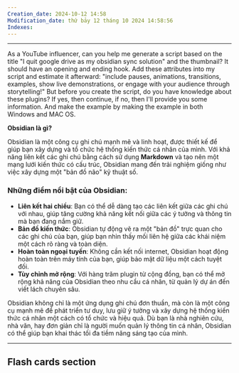 ```yaml
---
Creation_date: 2024-10-12 14:58
Modification_date: thứ bảy 12 tháng 10 2024 14:58:56
Indexes:
---
```


----
As a YouTube influencer, can you help me generate a script based on the title "I quit google drive as my obsidian sync solution" and the thumbnail? 
It should have an opening and ending hook. 
Add these attributes into my script and estimate it afterward: "include pauses, animations, transitions, examples, show live demonstrations, or engage with your audience through storytelling!" 
But before you create the script, do you have knowledge about these plugins? If yes, then continue, if no, then I'll provide you some information.
And make the example by making the example in both Windows and MAC OS.


**Obsidian là gì?**

Obsidian là một công cụ ghi chú mạnh mẽ và linh hoạt, được thiết kế để giúp bạn xây dựng và tổ chức hệ thống kiến thức cá nhân của mình. Với khả năng liên kết các ghi chú bằng cách sử dụng **Markdown** và tạo nên một mạng lưới kiến thức có cấu trúc, Obsidian mang đến trải nghiệm giống như việc xây dựng một "bản đồ não" kỹ thuật số.

### Những điểm nổi bật của Obsidian:

- **Liên kết hai chiều**: Bạn có thể dễ dàng tạo các liên kết giữa các ghi chú với nhau, giúp tăng cường khả năng kết nối giữa các ý tưởng và thông tin mà bạn đang nắm giữ.
- **Bản đồ kiến thức**: Obsidian tự động vẽ ra một "bản đồ" trực quan cho các ghi chú của bạn, giúp bạn nhìn thấy mối liên hệ giữa các khái niệm một cách rõ ràng và toàn diện.
- **Hoàn toàn ngoại tuyến**: Không cần kết nối internet, Obsidian hoạt động hoàn toàn trên máy tính của bạn, giúp bảo mật dữ liệu một cách tuyệt đối.
- **Tùy chỉnh mở rộng**: Với hàng trăm plugin từ cộng đồng, bạn có thể mở rộng khả năng của Obsidian theo nhu cầu cá nhân, từ quản lý dự án đến viết lách chuyên sâu.

Obsidian không chỉ là một ứng dụng ghi chú đơn thuần, mà còn là một công cụ mạnh mẽ để phát triển tư duy, lưu giữ ý tưởng và xây dựng hệ thống kiến thức cá nhân một cách có tổ chức và hiệu quả. Dù bạn là nhà nghiên cứu, nhà văn, hay đơn giản chỉ là người muốn quản lý thông tin cá nhân, Obsidian có thể giúp bạn khai thác tối đa tiềm năng sáng tạo của mình.














---
## Flash cards section

